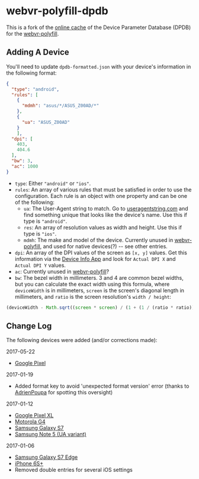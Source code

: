 # webvr-polyfill-dpdb

This is a fork of the [online cache](https://storage.googleapis.com/cardboard-dpdb/dpdb.json) of the Device Parameter Database (DPDB) for the [webvr-polyfill].

## Adding A Device

You'll need to update `dpdb-formatted.json` with your device's information in the following format:

```json
{
  "type": "android",
  "rules": [
    {
      "mdmh": "asus/*/ASUS_Z00AD/*"
    },
    {
      "ua": "ASUS_Z00AD"
    }
    ],
  "dpi": [
    403,
    404.6
  ],
  "bw": 3,
  "ac": 1000
}
```

* `type`: Either `"android"` or `"ios"`.
* `rules`: An array of various rules that must be satisfied in order to use the configuration. Each rule is an object with one property and can be one of the following:
    * `ua`: The User-Agent string to match. Go to [useragentstring.com] and find something unique that looks like the device's name. Use this if type is `"android"`.
    * `res`: An array of resolution values as width and height. Use this if type is `"ios"`.
    * `mdmh`: The make and model of the device. Currently unused in [webvr-polyfill], and used for native devices(?) -- see other entries.
* `dpi`: An array of the DPI values of the screen as `[x, y]` values. Get this information via the [Device Info App] and look for `Actual DPI X` and `Actual DPI Y` values.
* `ac`: Currently unused in [webvr-polyfill]?
* `bw`: The bezel width in millimeters. 3 and 4 are common bezel widths, but you can calculate the exact width using this formula, where `deviceWidth` is in millimeters, `screen` is the screen's diagonal length in millimeters, and `ratio` is the screen resolution's `width / height`:

```js
(deviceWidth - Math.sqrt((screen * screen) / (1 + (1 / (ratio * ratio))))) / 2;
```

## Change Log

The following devices were added (and/or corrections made):

2017-05-22
- [Google Pixel](https://github.com/googlevr/webvr-polyfill/commit/1da4b02f702bb0e2662ce713a52fb452290f36c1#diff-7c2d4996a1c9e98511cab90ef34c060d)

2017-01-19
- Added format key to avoid 'unexpected format version' error (thanks to [AdrienPoupa](https://github.com/AdrienPoupa) for spotting this oversight)

2017-01-12
- [Google Pixel XL](https://github.com/aframevr/aframe/issues/2117#issuecomment-263336591)
- [Motorola G4](https://github.com/aframevr/aframe/issues/2117#issuecomment-265275683)
- [Samsung Galaxy S7](https://github.com/googlevr/webvr-polyfill/issues/164#issuecomment-266108204)
- [Samsung Note 5 (UA variant)](https://github.com/googlevr/webvr-polyfill/pull/185)

2017-01-06
- [Samsung Galaxy S7 Edge](https://github.com/googlevr/webvr-polyfill/issues/164#issuecomment-266108204)
- [iPhone 6S+](https://github.com/borismus/webvr-boilerplate/issues/146#issuecomment-253711181)
- Removed double entries for several iOS settings

[webvr-polyfill]: https://github.com/googlevr/webvr-polyfill
[useragentstring.com]: http://useragentstring.com/
[Device Info App]: https://play.google.com/store/apps/details?id=com.jphilli85.deviceinfo
